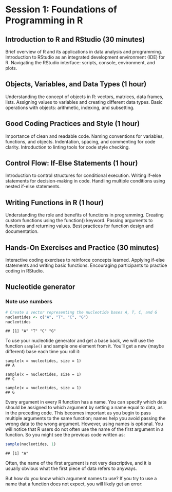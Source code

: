 
# Session 1: Foundations of Programming in R

## Introduction to R and RStudio (30 minutes)

Brief overview of R and its applications in data analysis and programming.
Introduction to RStudio as an integrated development environment (IDE) for R.
Navigating the RStudio interface: scripts, console, environment, and plots.

## Objects, Variables, and Data Types (1 hour)

Understanding the concept of objects in R: vectors, matrices, data frames, lists.
Assigning values to variables and creating different data types.
Basic operations with objects: arithmetic, indexing, and subsetting.

## Good Coding Practices and Style (1 hour)

Importance of clean and readable code.
Naming conventions for variables, functions, and objects.
Indentation, spacing, and commenting for code clarity.
Introduction to linting tools for code style checking.

## Control Flow: If-Else Statements (1 hour)

Introduction to control structures for conditional execution.
Writing if-else statements for decision-making in code.
Handling multiple conditions using nested if-else statements.

## Writing Functions in R (1 hour)

Understanding the role and benefits of functions in programming.
Creating custom functions using the function() keyword.
Passing arguments to functions and returning values.
Best practices for function design and documentation.

## Hands-On Exercises and Practice (30 minutes)
Interactive coding exercises to reinforce concepts learned.
Applying if-else statements and writing basic functions.
Encouraging participants to practice coding in RStudio.

## Nucleotide generator

### Note use numbers 





```r
# Create a vector representing the nucleotide bases A, T, C, and G
nucleotides <- c("A", "T", "C", "G")
nucleotides
```

```
## [1] "A" "T" "C" "G"
```

To use your nucleotide generator and get a base back, we will use the function `sample()` and sample one element from it. You’ll get a new (maybe different) base each time you roll it:

```
sample(x = nucleotides, size = 1)
## A

sample(x = nucleotides, size = 1)
## C

sample(x = nucleotides, size = 1)
## G
```
Every argument in every R function has a name. You can specify which data should be assigned to which argument by setting a name equal to data, as in the preceding code. This becomes important as you begin to pass multiple arguments to the same function; names help you avoid passing the wrong data to the wrong argument. However, using names is optional. You will notice that R users do not often use the name of the first argument in a function. So you might see the previous code written as:


```r
sample(nucleotides, 1)
```

```
## [1] "A"
```

Often, the name of the first argument is not very descriptive, and it is usually obvious what the first piece of data refers to anyways.

But how do you know which argument names to use? If you try to use a name that a function does not expect, you will likely get an error:


